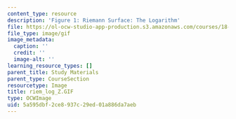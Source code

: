 ```yaml
---
content_type: resource
description: 'Figure 1: Riemann Surface: The Logarithm'
file: https://ol-ocw-studio-app-production.s3.amazonaws.com/courses/18-04-complex-variables-with-applications-fall-1999/5a595dbf2ce8937c29ed01a886da7aeb_riem_log_Z.GIF
file_type: image/gif
image_metadata:
  caption: ''
  credit: ''
  image-alt: ''
learning_resource_types: []
parent_title: Study Materials
parent_type: CourseSection
resourcetype: Image
title: riem_log_Z.GIF
type: OCWImage
uid: 5a595dbf-2ce8-937c-29ed-01a886da7aeb
---
```

